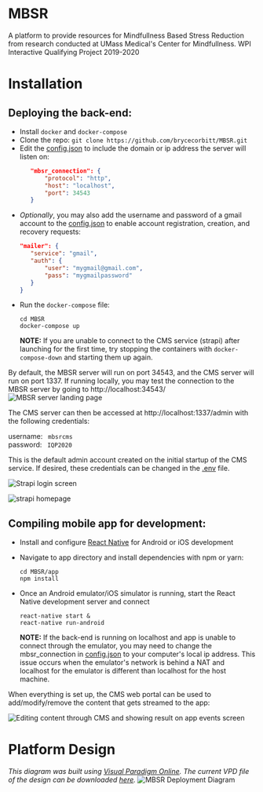 # MBSR
A platform to provide resources for Mindfullness Based Stress Reduction from research conducted at UMass Medical's Center for Mindfullness. WPI Interactive Qualifying Project 2019-2020
# Installation
 ## Deploying the back-end:
 - Install `docker` and `docker-compose`
 - Clone the repo:
	  `git clone https://github.com/brycecorbitt/MBSR.git`
 - Edit the [config.json](https://github.com/brycecorbitt/MBSR/blob/master/config.json) to include the domain or ip address the server will listen on:
	 ```json
		"mbsr_connection": {
			"protocol": "http",
			"host": "localhost",
			"port": 34543
		}
	```
- *Optionally*, you may also add the username and password of a gmail account to the [config.json](https://github.com/brycecorbitt/MBSR/blob/master/config.json) to enable account registration, creation, and recovery requests:
	 ```json
	"mailer": {
		"service": "gmail",
		"auth": {
			"user": "mygmail@gmail.com",
			"pass": "mygmailpassword"
		}
	}
	```
- Run the `docker-compose` file:
	```
	cd MBSR
	docker-compose up
	```
	**NOTE:**  If you are unable to connect to the CMS service (strapi) after launching for the first time, try stopping the containers with `docker-compose-down` and starting them up again.

By default, the MBSR server will run on port 34543, and the CMS server will run on port 1337.
If running locally, you may test the connection to the MBSR server by going to http://localhost:34543/ 
![MBSR server landing page](https://i.imgur.com/5bDHVzU.png)

The CMS server can then be accessed at http://localhost:1337/admin with the following credentials:

username:	` mbsrcms`<br>password:	` IQP2020`

This is the default admin account created on the initial startup of the CMS service. If desired, these credentials can be changed in the [.env](https://github.com/brycecorbitt/MBSR/blob/master/.env) file.

![Strapi login screen](https://imgur.com/NSoEQel.png)

![strapi homepage](https://imgur.com/j1wwLbf.png)

## Compiling mobile app for development:
 - Install and configure [React Native](https://facebook.github.io/react-native/docs/getting-started) for Android or iOS development
 - Navigate to app directory and install dependencies with npm or yarn:
	```
	cd MBSR/app
	npm install
	```
- Once an Android emulator/iOS simulator is running, start the React Native development server and connect
	```
	react-native start &
	react-native run-android
	```
	
	**NOTE:**  If the back-end is running on localhost and app is unable to connect through the emulator, you may need to change the mbsr_connection in [config.json](https://github.com/brycecorbitt/MBSR/blob/master/config.json) to your computer's local ip address. This issue occurs when the emulator's network is behind a NAT and localhost for the emulator is different than localhost for the host machine.

When everything is set up, the CMS web portal can be used to add/modify/remove the content that gets streamed to the app:

![Editing content through CMS and showing result on app events screen](https://imgur.com/SEjyPXo.png)

# Platform Design
*This diagram was built using [Visual Paradigm Online](https://online.visual-paradigm.com/). The current VPD file of the design can be downloaded [here](https://drive.google.com/file/d/1yhCIz93xakw1B4B1wPEWKKJQd3cJSAq2/view?usp=sharing).*
![MBSR Deployment Diagram](https://i.imgur.com/8xGQP5i.png)
